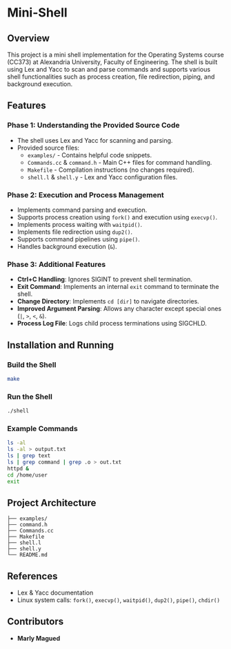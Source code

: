 # Mini-Shell 

## Overview
This project is a mini shell implementation for the Operating Systems course (CC373) at Alexandria University, Faculty of Engineering. The shell is built using Lex and Yacc to scan and parse commands and supports various shell functionalities such as process creation, file redirection, piping, and background execution.

## Features
### **Phase 1: Understanding the Provided Source Code**
- The shell uses Lex and Yacc for scanning and parsing.
- Provided source files:
  - `examples/` - Contains helpful code snippets.
  - `Commands.cc` & `command.h` - Main C++ files for command handling.
  - `Makefile` - Compilation instructions (no changes required).
  - `shell.l` & `shell.y` - Lex and Yacc configuration files.

### **Phase 2: Execution and Process Management**
- Implements command parsing and execution.
- Supports process creation using `fork()` and execution using `execvp()`.
- Implements process waiting with `waitpid()`.
- Implements file redirection using `dup2()`.
- Supports command pipelines using `pipe()`.
- Handles background execution (`&`).

### **Phase 3: Additional Features**
- **Ctrl+C Handling**: Ignores SIGINT to prevent shell termination.
- **Exit Command**: Implements an internal `exit` command to terminate the shell.
- **Change Directory**: Implements `cd [dir]` to navigate directories.
- **Improved Argument Parsing**: Allows any character except special ones (`|`, `>`, `<`, `&`).
- **Process Log File**: Logs child process terminations using SIGCHLD.

## Installation and Running
### **Build the Shell**
```sh
make
```

### **Run the Shell**
```sh
./shell
```

### **Example Commands**
```sh
ls -al
ls -al > output.txt
ls | grep text
ls | grep command | grep .o > out.txt
httpd &
cd /home/user
exit
```

## Project Architecture
```
├── examples/
├── command.h
├── Commands.cc
├── Makefile
├── shell.l
├── shell.y
└── README.md
```

## References
- Lex & Yacc documentation
- Linux system calls: `fork()`, `execvp()`, `waitpid()`, `dup2()`, `pipe()`, `chdir()`

## Contributors
- **Marly Magued**
